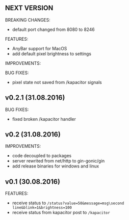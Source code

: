 ## NEXT VERSION

BREAKING CHANGES:
  * default port changed from 8080 to 8246

FEATURES:
  * AnyBar support for MacOS
  * add default pixel brightness to settings

IMPROVEMENTS:

BUG FIXES:
  * pixel state not saved from /kapacitor signals

## v0.2.1 (31.08.2016)

BUG FIXES:
  * fixed broken /kapacitor handler

## v0.2 (31.08.2016)

IMPROVEMENTS:
  * code decoupled to packages
  * server rewrited from net/http to gin-gonic/gin
  * add release binaries for windows and linux

## v0.1 (30.08.2016)

FEATURES:
  * receive status to `/status?value=50&message=msg\second line&blink=1&brightness=100`
  * receive status from kapacitor post to `/kapacitor`

